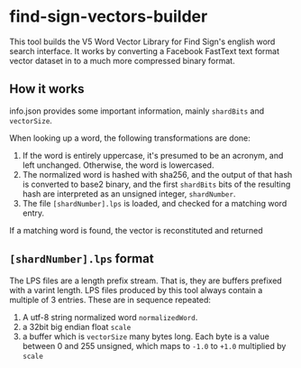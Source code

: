 # find-sign-vectors-builder

This tool builds the V5 Word Vector Library for Find Sign's english word search interface. It works by converting a Facebook FastText text format vector dataset in to a much more compressed binary format.

## How it works

info.json provides some important information, mainly `shardBits` and `vectorSize`.

When looking up a word, the following transformations are done:

1. If the word is entirely uppercase, it's presumed to be an acronym, and left unchanged. Otherwise, the word is lowercased.
2. The normalized word is hashed with sha256, and the output of that hash is converted to base2 binary, and the first `shardBits` bits of the resulting hash are interpreted as an unsigned integer, `shardNumber`.
3. The file `[shardNumber].lps` is loaded, and checked for a matching word entry.

If a matching word is found, the vector is reconstituted and returned

## `[shardNumber].lps` format

The LPS files are a length prefix stream. That is, they are buffers prefixed with a varint length. LPS files produced by this tool always contain a multiple of 3 entries. These are in sequence repeated:

1. A utf-8 string normalized word `normalizedWord`.
2. a 32bit big endian float `scale`
3. a buffer which is `vectorSize` many bytes long. Each byte is a value between 0 and 255 unsigned, which maps to `-1.0` to `+1.0` multiplied by `scale`
